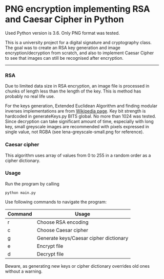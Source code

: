 PNG encryption implementing RSA and Caesar Cipher in Python
===================
Used Python version is 3.6. Only PNG format was tested.

This is a university project for a digital signature and cryptography class. The goal was to create an RSA key generation and image encryption/decryption from scratch, and also to implement Caesar Cipher to see that images can still be recognised after encryption.

----------

### RSA

Due to limited data size in RSA encryption, an image file is processed in chunks of length less than the length of the key. This is method has probably no real life use. 

For the keys generation, Extended Euclidean Algorithm and finding modular inverses implementations are from [Wikipedia page](https://en.wikibooks.org/wiki/Algorithm_Implementation/Mathematics/Extended_Euclidean_algorithm#Python).
Key bit strength is hardcoded in generateKeys.py BITS global. No more than 1024 was tested. Since decryption can take significant amount of time, especially with long key, small greyscale images are recommended with pixels expressed in single value, not RGBA (see lena-greyscale-small.png for reference).
### Caesar cipher

This algorithm uses array of values from 0 to 255 in a random order as a cipher dictionary. 
### Usage

Run the program by calling
```
python main.py
```
Use following commands to navigate the program:


| Command| Usage|
| ---------------------------- | ------------------
| r           | Choose RSA encoding |
| c           | Choose Caesar cipher |
| g | Generate keys/Caesar cipher dictionary |
| e | Encrypt file |
| d | Decrypt file |

Beware, as generating new keys or cipher dictionary overrides old ones without a warning.